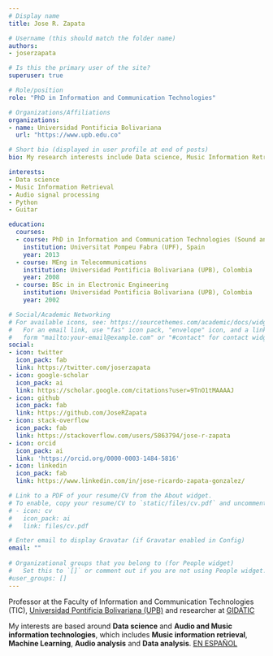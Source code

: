 ```yaml
---
# Display name
title: Jose R. Zapata

# Username (this should match the folder name)
authors:
- joserzapata

# Is this the primary user of the site?
superuser: true

# Role/position
role: "PhD in Information and Communication Technologies"

# Organizations/Affiliations
organizations:
- name: Universidad Pontificia Bolivariana
  url: "https://www.upb.edu.co"

# Short bio (displayed in user profile at end of posts)
bio: My research interests include Data science, Music Information Retrieval and Python.

interests:
- Data science
- Music Information Retrieval
- Audio signal processing
- Python
- Guitar

education:
  courses:
  - course: PhD in Information and Communication Technologies (Sound and Music Computing)
    institution: Universitat Pompeu Fabra (UPF), Spain 
    year: 2013
  - course: MEng in Telecommunications
    institution: Universidad Pontificia Bolivariana (UPB), Colombia
    year: 2008
  - course: BSc in in Electronic Engineering
    institution: Universidad Pontificia Bolivariana (UPB), Colombia
    year: 2002

# Social/Academic Networking
# For available icons, see: https://sourcethemes.com/academic/docs/widgets/#icons
#   For an email link, use "fas" icon pack, "envelope" icon, and a link in the
#   form "mailto:your-email@example.com" or "#contact" for contact widget.
social:
- icon: twitter
  icon_pack: fab
  link: https://twitter.com/joserzapata
- icon: google-scholar
  icon_pack: ai
  link: https://scholar.google.com/citations?user=9TnO1tMAAAAJ
- icon: github
  icon_pack: fab
  link: https://github.com/JoseRZapata
- icon: stack-overflow
  icon_pack: fab
  link: https://stackoverflow.com/users/5863794/jose-r-zapata
- icon: orcid
  icon_pack: ai
  link: 'https://orcid.org/0000-0003-1484-5816'
- icon: linkedin
  icon_pack: fab
  link: https://www.linkedin.com/in/jose-ricardo-zapata-gonzalez/

# Link to a PDF of your resume/CV from the About widget.
# To enable, copy your resume/CV to `static/files/cv.pdf` and uncomment the lines below.  
# - icon: cv
#   icon_pack: ai
#   link: files/cv.pdf

# Enter email to display Gravatar (if Gravatar enabled in Config)
email: ""
  
# Organizational groups that you belong to (for People widget)
#   Set this to `[]` or comment out if you are not using People widget.  
#user_groups: []
---
```

Professor at the Faculty of Information and Communication Technologies (TIC), [Universidad Pontificia Bolivariana (UPB)](http://www.upb.edu.co/) and researcher at [GIDATIC](https://www.upb.edu.co/es/investigacion/nuestro-sistema/grupos/grupo-investigaciones-desarrollo-aplicacion-telecomunicaciones-informatica-medellin)

My interests are based around **Data science** and **Audio and Music information technologies**, which includes **Music information retrieval**, **Machine Learning**, **Audio analysis** and **Data analysis**. [EN ESPAÑOL](https://joserzapata.github.io/es/)
